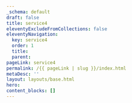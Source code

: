 ```yaml
---
_schema: default
draft: false
title: service4
eleventyExcludeFromCollections: false
eleventyNavigation:
  key: service4
  order: 1
  title:
  parent: 
pageLink: service4
permalink: /{{ pageLink | slug }}/index.html
metaDesc: ''
layout: layouts/base.html
hero:
content_blocks: []
---
```


